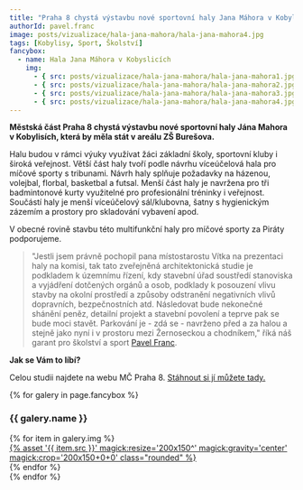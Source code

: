 ```yaml
---
title: "Praha 8 chystá výstavbu nové sportovní haly Jana Máhora v Kobylicích. Nová sportoviště podporujeme!"
authorId: pavel.franc
image: posts/vizualizace/hala-jana-mahora/hala-jana-mahora4.jpg
tags: [Kobylisy, Sport, Školství]
fancybox:
  - name: Hala Jana Máhora v Kobyslicích
    img:
      - { src: posts/vizualizace/hala-jana-mahora/hala-jana-mahora1.jpg, title: Hala Jana Máhora v Kobylisích }
      - { src: posts/vizualizace/hala-jana-mahora/hala-jana-mahora2.jpg, title: Hala Jana Máhora v Kobylisích }
      - { src: posts/vizualizace/hala-jana-mahora/hala-jana-mahora3.jpg, title: Hala Jana Máhora v Kobylisích }
      - { src: posts/vizualizace/hala-jana-mahora/hala-jana-mahora4.jpg, title: Hala Jana Máhora v Kobylisích }
---
```


**Městská část Praha 8 chystá výstavbu nové sportovní haly Jána Mahora v Kobylisích, která by měla stát v areálu ZŠ Burešova.**

Halu budou v rámci výuky využívat žáci základní školy, sportovní kluby i široká veřejnost. Větší část haly tvoří podle návrhu víceúčelová hala pro míčové sporty s tribunami. Návrh haly splňuje požadavky na házenou, volejbal, florbal, basketbal a futsal. Menší část haly je navržena pro tři badmintonové kurty využitelné pro profesionální tréninky i veřejnost. Součástí haly je menší víceúčelový sál/klubovna, šatny s hygienickým zázemím a prostory pro skladování vybavení apod. 

V obecné rovině stavbu této multifunkční haly pro míčové sporty za Piráty podporujeme. 

>"Jestli jsem právně pochopil pana místostarostu Vítka na prezentaci haly na komisi, tak tato zveřejněná architektonická studie je podkladem k územnímu řízení, kdy stavební úřad soustředí stanoviska a vyjádření dotčených orgánů a osob, podklady k posouzení vlivu stavby na okolní prostředí a způsoby odstranění negativních vlivů dopravních, bezpečnostních atd. Následovat bude nekonečné shánění peněz, detailní projekt a stavební povolení a teprve pak se bude moci stavět. Parkování je - zdá se - navrženo před a za halou a stejně jako nyní i v prostoru mezi Žernoseckou a chodníkem," říká náš garant pro školství a sport [Pavel Franc](http://praha8.pirati.cz/lide/pavel-franc.html).

**Jak se Vám to líbí?**

Celou studii najdete na webu MČ Praha 8. [Stáhnout si jí můžete tady.](https://www.praha8.cz/file/VXQ/Studie-sportovni-haly-Jana-Mahora.pdf)

{% for galery in page.fancybox %}
<div class="mt-4">
  <h3>{{ galery.name }}</h3>
  <div class="grid grid-cols-4 gap-4">
  {% for item in galery.img %}
    <div class="">
      <a data-fancybox="gallery" href="{% asset '{{ item.src }}' @path %}" data-caption="{{ item.title }}">{% asset '{{ item.src }}' magick:resize='200x150^' magick:gravity='center' magick:crop='200x150+0+0' class="rounded" %}</a>
    </div>
  {% endfor %}
  </div>
</div>
{% endfor %}
